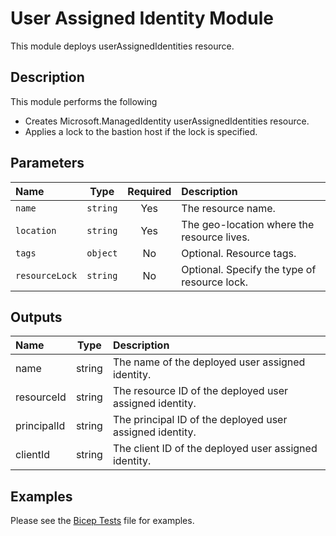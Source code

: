 # User Assigned Identity Module

This module deploys userAssignedIdentities resource.

## Description

This module performs the following

- Creates Microsoft.ManagedIdentity userAssignedIdentities resource.
- Applies a lock to the bastion host if the lock is specified.

## Parameters

| Name           | Type     | Required | Description                                  |
| :------------- | :------: | :------: | :------------------------------------------- |
| `name`         | `string` | Yes      | The resource name.                           |
| `location`     | `string` | Yes      | The geo-location where the resource lives.   |
| `tags`         | `object` | No       | Optional. Resource tags.                     |
| `resourceLock` | `string` | No       | Optional. Specify the type of resource lock. |

## Outputs

| Name        | Type   | Description                                              |
| :---------- | :----: | :------------------------------------------------------- |
| name        | string | The name of the deployed user assigned identity.         |
| resourceId  | string | The resource ID of the deployed user assigned identity.  |
| principalId | string | The principal ID of the deployed user assigned identity. |
| clientId    | string | The client ID of the deployed user assigned identity.    |

## Examples

Please see the [Bicep Tests](test/main.test.bicep) file for examples.